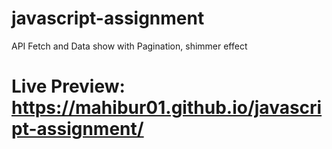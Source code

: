 # javascript-assignment
API Fetch and Data show with Pagination, shimmer effect
# Live Preview: https://mahibur01.github.io/javascript-assignment/
